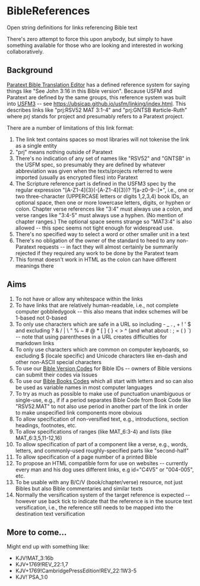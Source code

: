 # BibleReferences

Open string definitions for links referencing Bible text

There's zero attempt to force this upon anybody, but simply to have something available for those who are looking and interested in working collaboratively.

## Background

[Paratext Bible Translation Editor](https://paratext.org/) has a defined reference system for saying things like "See John 3:16 in this Bible version". Because USFM and Paratext are defined by the same groups, this reference system was built into [USFM3](https://ubsicap.github.io/usfm) -- see https://ubsicap.github.io/usfm/linking/index.html. This describes links like "prj:RSV52 MAT 3:1-4" and "prj:GNTSB #article-Ruth" where *prj* stands for project and presumably refers to a Paratext project.

There are a number of limitations of this link format:

1. The link text contains spaces so most libraries will not tokenise the link as a single entity
2. "prj" means nothing outside of Paratext
3. There's no indication of any set of names like "RSV52" and "GNTSB" in the USFM spec, so presumably they are defined by whatever abbreviation was given when the texts/projects referred to were imported (usually as encrypted files) into Paratext
4. The Scripture reference part is defined in the USFM3 spec by the regular expression "[A-Z1-4]{3}(-[A-Z1-4]{3})? ?[a-z0-9\-:]\*", i.e., one or two three-character (UPPERCASE letters or digits 1,2,3,4) book IDs, an optional space, then one or more lowercase letters, digits, or hyphen or colon. Chapter verse references like "3:4" must always use a colon, and verse ranges like "3:4-5" must always use a hyphen. (No mention of chapter ranges.) The optional space seems strange so "MAT3:4" is also allowed -- this spec seems not tight enough for widespread use.
5. There's no specified way to select a word or other smaller unit in a text
6. There's no obligation of the owner of the standard to heed to any non-Paratext requests -- in fact they will almost certainly be summarily rejected if they required any work to be done by the Paratext team
7. This format doesn't work in HTML as the colon can have different meanings there

## Aims

1. To not have or allow any whitespace within the links
2. To have links that are relatively human-readable, i.e., not complete computer gobbledygook -- this also means that index schemes will be 1-based not 0-based
3. To only use characters which are safe in a URL so including - _ . , + ! ' $ and excluding ? & / | \ " % ~ # @ * [ ] { } < > ^ (and what about : ; = ( ) `) -- note that using parentheses in a URL creates difficulties for markdown links
4. To only use characters which are common on computer keyboards, so excluding $ (locale specific) and Unicode characters like en-dash and other non-ASCII special characters
5. To use our [Bible Version Codes](https://github.com/Freely-Given-org/BibleVersionCodes) for Bible IDs -- owners of Bible versions can submit their codes via Issues
6. To use our [Bible Books Codes](https://github.com/Freely-Given-org/BibleBooksCodes) which all start with letters and so can also be used as variable names in most computer languages
7. To try as much as possible to make use of punctuation unambiguous or single-use, e.g., if if a period separates Bible Code from Book Code like "RSV52.MAT" to not also use period in another part of the link in order to make unspecified link components more obvious
8. To allow specification of non-versified text, e.g., introductions, section headings, footnotes, etc.
9. To allow specifications of ranges (like MAT_6:3-4) and lists (like MAT_6:3,5,11-12,16)
10. To allow specification of part of a component like a verse, e.g., words, letters, and commonly-used roughly-specified parts like "second-half"
11. To allow specification of a page number of a printed Bible
12. To propose an HTML compatible form for use on websites -- currently every man and his dog uses different links, e.g id="C4V5" or "004-005", etc.
13. To be usable with any B/C/V (book/chapter/verse) resource, not just Bibles but also Bible commentaries and similar texts
14. Normally the versification system of the target reference is expected -- however use back tick to indicate that the reference is in the source text versification, i.e., the reference still needs to be mapped into the destination text versification

## More to come...

Might end up with something like:

- KJV!MAT_3:16b
- KJV+1769!REV_22:1,7
- KJV+1769!CambridgePressEdition!REV_22:1W3-5
- KJV!`PSA_1:0
